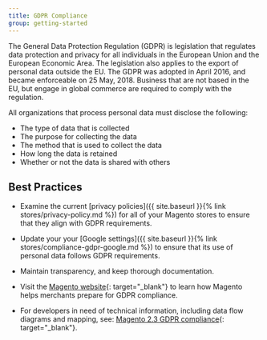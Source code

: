 ```yaml
---
title: GDPR Compliance
group: getting-started
---
```


The General Data Protection Regulation (GDPR) is legislation that regulates data protection and privacy for all individuals in the European Union and the European Economic Area. The legislation also applies to the export of personal data outside the EU. The GDPR was adopted in April 2016, and became enforceable on 25 May, 2018. Business that are not based in the EU, but engage in global commerce are required to comply with the regulation.

All organizations that process personal data must disclose the following:

* The type of data that is collected
* The purpose for collecting the data
* The method that is used to collect the data
* How long the data is retained
* Whether or not the data is shared with others

## Best Practices

* Examine the current [privacy policies]({{ site.baseurl }}{% link stores/privacy-policy.md %}) for all of your Magento stores to ensure that they align with GDPR requirements.

* Update your your [Google settings]({{ site.baseurl }}{% link stores/compliance-gdpr-google.md %}) to ensure that its use of personal data follows GDPR requirements.

* Maintain transparency, and keep thorough documentation.

* Visit the [Magento website][1]{: target="_blank"} to learn how Magento helps merchants prepare for GDPR compliance.

* For developers in need of technical information, including data flow diagrams and mapping, see: [Magento 2.3 GDPR compliance][2]{: target="_blank"}.


[1]: https://magento.com/gdpr
[2]: https://devdocs.magento.com/guides/v2.3/architecture/gdpr/magento-2x.html

